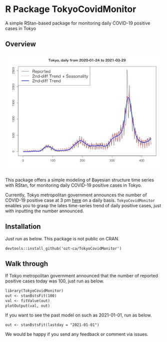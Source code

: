 # R Package TokyoCovidMonitor
A simple RStan-based package for monitoring daily COVID-19 positive cases in Tokyo

## Overview

<img src = "tools/summary_image.png">

This package offers a simple modeling of Bayesian structure time series with RStan, for monitoring daily COVID-19 positive cases in Tokyo.

Currently, Tokyo metropolitan government announces the number of COVID-19 positive case at 3 pm [here](https://www.fukushihoken.metro.tokyo.lg.jp/) on a daily basis. `TokyoCovidMonitor` enables you to grasp the lates time-series trend of daily positive cases, just with inputting the number announced. 

## Installation

Just run as below. This package is not public on CRAN.

```
devtools::install_github('ozt-ca/TokyoCovidMonitor')
```

## Walk through

If Tokyo metropolitan government announced that the number of reported positive cases today was 100, just run as below.

```
library(TokyoCovidMonitor)
out <- stanBstsFit(100)
val <- fitValue(out)
plotOutput(val, out)
```

If you want to see the past model on such as 2021-01-01, run as below.
```
out <- stanBstsFit(lastday = "2021-01-01")
```

We would be happy if you send any feedback or comment via issues.

